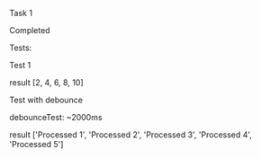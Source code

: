 Task 1

Completed

Tests:

Test 1

result [2, 4, 6, 8, 10]

Test with debounce

debounceTest: ~2000ms

result ['Processed 1', 'Processed 2', 'Processed 3', 'Processed 4', 'Processed 5']
